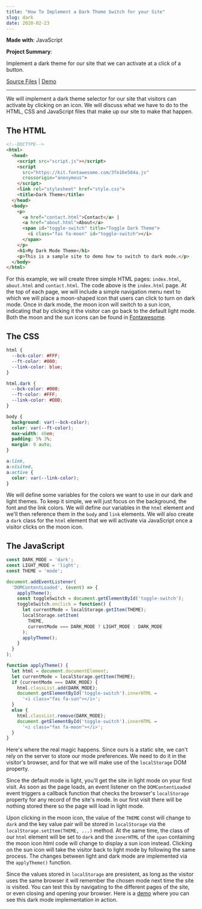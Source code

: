 ```yaml
---
title: "How To Implement a Dark Theme Switch for your Site"
slug: dark	
date: 2020-02-23
---
```


**Made with**: <i class="fab fa-js"></i> JavaScript

**Project Summary**: 

Implement a dark theme for our site that we can activate at a click of a button.

[Source Files](https://github.com/mariobox/dark) | [Demo](https://mariobox.github.io/dark)

<hr class="art" />

We will implement a dark theme selector for our site that visitors can activate by clicking on an icon. We will discuss what we have to do to the HTML, CSS and JavaScript files that make up our site to make that happen.

## The HTML

``` html
<!--DOCTYPE-->
<html>
  <head>
    <script src="script.js"></script>
    <script 
      src="https://kit.fontawesome.com/3fe16e504a.js" 
      crossorigin="anonymous">
    </script>
    <link rel="stylesheet" href="style.css">
    <title>Dark Theme</title>
  </head>
  <body>
    <p>
      <a href="contact.html">Contact</a> |
      <a href="about.html">About</a> 
      <span id="toggle-switch" title="Toggle Dark Theme">
        <i class="fas fa-moon" id="toggle-switch"></i>
      </span>
    </p>
    <h1>My Dark Mode Theme</h1>
    <p>This is a sample site to demo how to switch to dark mode.</p>
  </body>
</html>
```

For this example, we will create three simple HTML pages: `index.html`, `about.html` and `contact.html`. The code above is the <code>index.html</code> page. At the top of each page, we will include a simple navigation menu next to which we will place a moon-shaped icon that users can click to turn on dark mode. Once in dark mode, the moon icon will switch to a sun icon, indicating that by clicking it the visitor can go back to the default light mode. Both the moon and the sun icons can be found in [Fontawesome](https://fontawesome.com).

## The CSS

``` css
html {
  --bck-color: #FFF;
  --ft-color: #000;
  --link-color: blue;
}

html.dark {
  --bck-color: #000;
  --ft-color: #FFF;
  --link-color: #DDD;
}

body {
  background: var(--bck-color);
  color: var(--ft-color);
  max-width: 40em;
  padding: 5% 3%;
  margin: 0 auto;
}

a:link,
a:visited,
a:active {
  color: var(--link-color);
}
```

We will define some variables for the colors we want to use in our dark and light themes. To keep it simple, we will just focus on the background, the font and the link colors. We will define our variables in the `html` element and we'll then reference them in the `body` and `link` elements. We will also create a `dark` class for the `html` element that we will activate via JavaScript once a visitor clicks on the moon icon.

## The JavaScript

``` js
const DARK_MODE = 'dark';
const LIGHT_MODE = 'light';
const THEME = 'mode';

document.addEventListener(
  'DOMContentLoaded', (event) => {
    applyTheme();
    const toggleSwitch = document.getElementById('toggle-switch');
    toggleSwitch.onclick = function() {
      let currentMode = localStorage.getItem(THEME);
      localStorage.setItem(
        THEME, 
        currentMode === DARK_MODE ? LIGHT_MODE : DARK_MODE
      );
      applyTheme();
    }
  }
);

function applyTheme() {
  let html = document.documentElement;
  let currentMode = localStorage.getItem(THEME);
  if (currentMode === DARK_MODE) {
    html.classList.add(DARK_MODE);
    document.getElementById('toggle-switch').innerHTML = 
      '<i class="fas fa-sun"></i>';
  } 
  else {
    html.classList.remove(DARK_MODE);
    document.getElementById('toggle-switch').innerHTML = 
      '<i class="fas fa-moon"></i>';
  }
}
```

Here's where the real magic happens. Since ours is a static site, we can't rely on the server to store our mode preferences. We need to do it in the visitor's browser, and for that we will make use of the `localStorage` DOM property.

Since the default mode is light, you'll get the site in light mode on your first visit. As soon as the page loads, an event listener on the `DOMContentLoaded` event triggers a callback function that checks the browser's `localStorage` property for any record of the site's mode. In our first visit there will be nothing stored there so the page will load in light mode.

Upon clicking in the moon icon, the value of the `THEME` const will change to `dark` and the key value pair will be stored in `localStorage` via the `localStorage.setItem(THEME, ...)` method. At the same time, the class of our `html` element will be set to `dark` and the `innerHTML` of the `span` containing the moon icon html code will change to display a sun icon instead. Clicking on the sun icon will take the visitor back to light mode by following the same process. The changes between light and dark mode are implemented via the  `applyTheme()` function.

Since the values stored in `localStorage` are presistent, as long as the visitor uses the same browser it will remember the chosen mode next time the site is visited. You can test this by navigating to the different pages of the site, or even closing and opening your browser. Here is a [demo](https://mariobox.github.io/dark) where you can see this dark mode implementation in action.

